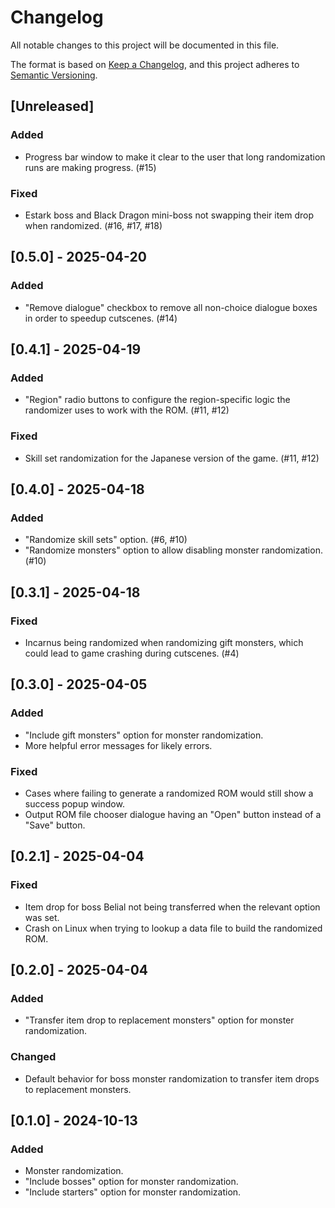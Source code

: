 # Changelog

All notable changes to this project will be documented in this file.

The format is based on [Keep a Changelog](https://keepachangelog.com/en/1.1.0/),
and this project adheres to [Semantic Versioning](https://semver.org/spec/v2.0.0.html).

## [Unreleased]

### Added

- Progress bar window to make it clear to the user that long randomization runs are making progress. (#15)

### Fixed

- Estark boss and Black Dragon mini-boss not swapping their item drop when randomized. (#16, #17, #18)

## [0.5.0] - 2025-04-20

### Added

- "Remove dialogue" checkbox to remove all non-choice dialogue boxes in order to speedup cutscenes. (#14)

## [0.4.1] - 2025-04-19

### Added

- "Region" radio buttons to configure the region-specific logic the randomizer uses to work with the ROM. (#11, #12)

### Fixed

- Skill set randomization for the Japanese version of the game. (#11, #12)

## [0.4.0] - 2025-04-18

### Added

- "Randomize skill sets" option. (#6, #10)
- "Randomize monsters" option to allow disabling monster randomization. (#10)

## [0.3.1] - 2025-04-18

### Fixed

- Incarnus being randomized when randomizing gift monsters, which could lead to game crashing during cutscenes. (#4)

## [0.3.0] - 2025-04-05

### Added

- "Include gift monsters" option for monster randomization.
- More helpful error messages for likely errors.

### Fixed

- Cases where failing to generate a randomized ROM would still show a success popup window.
- Output ROM file chooser dialogue having an "Open" button instead of a "Save" button.

## [0.2.1] - 2025-04-04

### Fixed

- Item drop for boss Belial not being transferred when the relevant option was set.
- Crash on Linux when trying to lookup a data file to build the randomized ROM.

## [0.2.0] - 2025-04-04

### Added

- "Transfer item drop to replacement monsters" option for monster randomization.

### Changed

- Default behavior for boss monster randomization to transfer item drops to replacement monsters.

## [0.1.0] - 2024-10-13

### Added

- Monster randomization.
- "Include bosses" option for monster randomization.
- "Include starters" option for monster randomization.
